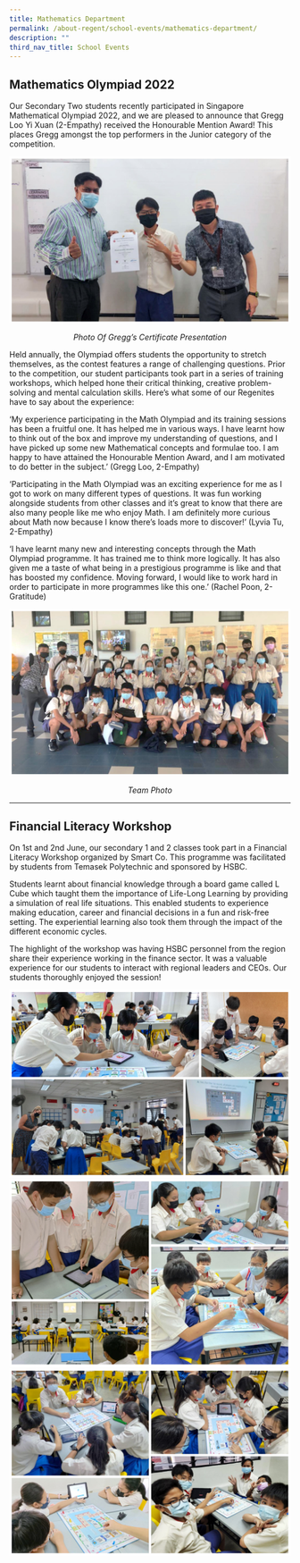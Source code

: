 ```yaml
---
title: Mathematics Department
permalink: /about-regent/school-events/mathematics-department/
description: ""
third_nav_title: School Events
---
```

## **Mathematics Olympiad 2022**

Our Secondary Two students recently participated in Singapore Mathematical Olympiad 2022, and we are pleased to announce that Gregg Loo Yi Xuan (2-Empathy) received the Honourable Mention Award! This places Gregg amongst the top performers in the Junior category of the competition.

![](/images/School%20Events/Mathematics%20Department/MathsDept-1_MathsOlympiad2022-1.jpg)
*<center>Photo Of Gregg’s Certificate Presentation</center>*

Held annually, the Olympiad offers students the opportunity to stretch themselves, as the contest features a range of challenging questions. Prior to the competition, our student participants took part in a series of training workshops, which helped hone their critical thinking, creative problem-solving and mental calculation skills. Here’s what some of our Regenites have to say about the experience:

‘My experience participating in the Math Olympiad and its training sessions has been a fruitful one. It has helped me in various ways. I have learnt how to think out of the box and improve my understanding of questions, and I have picked up some new Mathematical concepts and formulae too. I am happy to have attained the Honourable Mention Award, and I am motivated to do better in the subject.’ (Gregg Loo, 2-Empathy)

‘Participating in the Math Olympiad was an exciting experience for me as I got to work on many different types of questions. It was fun working alongside students from other classes and it’s great to know that there are also many people like me who enjoy Math. I am definitely more curious about Math now because I know there’s loads more to discover!’ (Lyvia Tu, 2-Empathy)

‘I have learnt many new and interesting concepts through the Math Olympiad programme. It has trained me to think more logically. It has also given me a taste of what being in a prestigious programme is like and that has boosted my confidence. Moving forward, I would like to work hard in order to participate in more programmes like this one.’ (Rachel Poon, 2-Gratitude)

![](/images/School%20Events/Mathematics%20Department/MathsDept-2_MathsOlympiad2022-2.jpg)
*<center>Team Photo</center>*

---

## **Financial Literacy Workshop**

On 1st&nbsp;and 2nd&nbsp;June, our secondary 1 and 2 classes&nbsp;took part in a Financial Literacy Workshop organized by Smart Co. This programme was facilitated by students from Temasek Polytechnic and sponsored by HSBC.

Students learnt about financial knowledge through a board game called L Cube which&nbsp;taught them the importance of Life-Long Learning by providing a simulation of real life situations. This enabled students to experience making education, career and financial decisions in a fun and risk-free setting. The experiential learning also took them through the impact of the different economic cycles.

The highlight of the workshop was having HSBC personnel from the region share their experience working in the finance sector. It was a valuable experience for our students to interact with regional leaders and CEOs. Our students thoroughly enjoyed the session!

![](/images/School%20Events/Mathematics%20Department/MathsDept-4_FinLitWksp1.jpg)
![](/images/School%20Events/Mathematics%20Department/MathsDept-5_FinLitWksp2.jpg)
![](/images/School%20Events/Mathematics%20Department/MathsDept-6_FinLitWksp3.jpg)